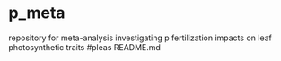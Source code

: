 # p_meta
repository for meta-analysis investigating p fertilization impacts on leaf photosynthetic traits
#pleas README.md